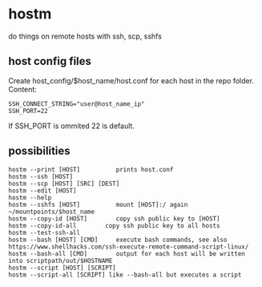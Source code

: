 # hostm
do things on remote hosts with ssh, scp, sshfs

## host config files
Create host_config/$host_name/host.conf for each host in the repo folder. Content:

```
SSH_CONNECT_STRING="user@host_name_ip"
SSH_PORT=22
```
If SSH_PORT is ommited 22 is default.

## possibilities
```
hostm --print [HOST]          prints host.conf
hostm --ssh [HOST]
hostm --scp [HOST] [SRC] [DEST]
hostm --edit [HOST]
hostm --help
hostm --sshfs [HOST]          mount [HOST]:/ again ~/mountpoints/$host_name
hostm --copy-id [HOST]        copy ssh public key to [HOST]
hostm --copy-id-all        copy ssh public key to all hosts
hostm --test-ssh-all
hostm --bash [HOST] [CMD]     execute bash commands, see also https://www.shellhacks.com/ssh-execute-remote-command-script-linux/
hostm --bash-all [CMD]        output for each host will be written into scriptpath/out/$HOSTNAME
hostm --script [HOST] [SCRIPT]
hostm --script-all [SCRIPT]	like --bash-all but executes a script
```
